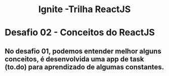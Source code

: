 <h1 align="center">Ignite -Trilha ReactJS </h1>

# Desafio 02 - Conceitos do ReactJS

## No desafio 01, podemos entender melhor alguns conceitos, é desenvolvida uma app de task (to.do) para aprendizado de algumas constantes.
